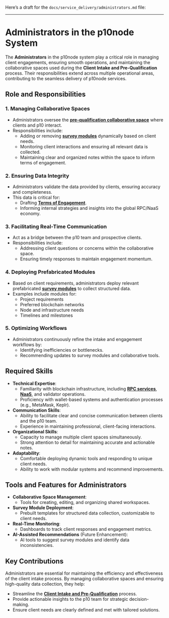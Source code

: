 Here’s a draft for the `docs/service_delivery/administrators.md` file:

---

# Administrators in the p10node System

The **Administrators** in the p10node system play a critical role in managing client engagements, ensuring smooth operations, and maintaining the collaborative spaces used during the **Client Intake and Pre-Qualification** process. Their responsibilities extend across multiple operational areas, contributing to the seamless delivery of p10node services.

## Role and Responsibilities

### 1. **Managing Collaborative Spaces**
   - Administrators oversee the **[pre-qualification collaborative space](../marketing_business_dev/collaborative_space.md)** where clients and p10 interact.
   - Responsibilities include:
      - Adding or removing **[survey modules](../marketing_business_dev/survey_modules.md)** dynamically based on client needs.
      - Monitoring client interactions and ensuring all relevant data is collected.
      - Maintaining clear and organized notes within the space to inform terms of engagement.

### 2. **Ensuring Data Integrity**
   - Administrators validate the data provided by clients, ensuring accuracy and completeness.
   - This data is critical for:
      - Drafting **[Terms of Engagement](../marketing_business_dev/terms_of_engagement.md)**.
      - Informing internal strategies and insights into the global RPC/NaaS economy.

### 3. **Facilitating Real-Time Communication**
   - Act as a bridge between the p10 team and prospective clients.
   - Responsibilities include:
      - Addressing client questions or concerns within the collaborative space.
      - Ensuring timely responses to maintain engagement momentum.

### 4. **Deploying Prefabricated Modules**
   - Based on client requirements, administrators deploy relevant prefabricated **[survey modules](../marketing_business_dev/survey_modules.md)** to collect structured data.
   - Examples include modules for:
      - Project requirements
      - Preferred blockchain networks
      - Node and infrastructure needs
      - Timelines and milestones

### 5. **Optimizing Workflows**
   - Administrators continuously refine the intake and engagement workflows by:
      - Identifying inefficiencies or bottlenecks.
      - Recommending updates to survey modules and collaborative tools.

## Required Skills

- **Technical Expertise**:
   - Familiarity with blockchain infrastructure, including **[RPC services](../service_delivery/public_rpcs.md)**, **[NaaS](../service_delivery/naas_services.md)**, and validator operations.
   - Proficiency with wallet-based systems and authentication processes (e.g., MetaMask, Keplr).
- **Communication Skills**:
   - Ability to facilitate clear and concise communication between clients and the p10 team.
   - Experience in maintaining professional, client-facing interactions.
- **Organizational Skills**:
   - Capacity to manage multiple client spaces simultaneously.
   - Strong attention to detail for maintaining accurate and actionable notes.
- **Adaptability**:
   - Comfortable deploying dynamic tools and responding to unique client needs.
   - Ability to work with modular systems and recommend improvements.

## Tools and Features for Administrators

- **Collaborative Space Management**:
   - Tools for creating, editing, and organizing shared workspaces.
- **Survey Module Deployment**:
   - Prebuilt templates for structured data collection, customizable to client needs.
- **Real-Time Monitoring**:
   - Dashboards to track client responses and engagement metrics.
- **AI-Assisted Recommendations** (Future Enhancement):
   - AI tools to suggest survey modules and identify data inconsistencies.

## Key Contributions

Administrators are essential for maintaining the efficiency and effectiveness of the client intake process. By managing collaborative spaces and ensuring high-quality data collection, they help:
- Streamline the **[Client Intake and Pre-Qualification](../marketing_business_dev/client_intake_prequalification.md)** process.
- Provide actionable insights to the p10 team for strategic decision-making.
- Ensure client needs are clearly defined and met with tailored solutions.
